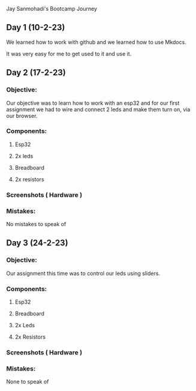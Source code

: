 Jay Sanmohadi's Bootcamp Journey

Day 1 (10-2-23)
---------------

We learned how to work with github and we learned how to use Mkdocs. 

It was very easy for me to get used to it and use it.

Day 2 (17-2-23) 
----------------

### Objective:

Our objective was to learn how to work with an esp32 and for our first assignment we had to wire and connect 2 leds and make them turn on, via our browser.

### Components: 

1.  Esp32

2.  2x leds

3.  Breadboard

4.  2x resistors

### Screenshots ( Hardware )

### Mistakes:

No mistakes to speak of

Day 3 (24-2-23)
---------------

### Objective:

Our assignment this time was to control our leds using sliders.

### Components:

1.  Esp32

2.  Breadboard

3.  2x Leds

4.  2x Resistors

### Screenshots ( Hardware )

### Mistakes:

None to speak of